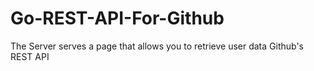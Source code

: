 # Go-REST-API-For-Github
The Server serves a page that allows you to retrieve user data Github's REST API
